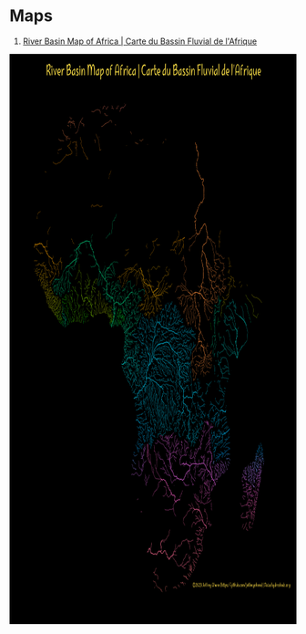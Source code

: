 # Maps

1. [River Basin Map of Africa | Carte du Bassin Fluvial de l'Afrique](Maps/scripts/river_maps/african_rivers/africa_script.R)
<img align="center" src="map_images/afr_rivers.png" alt="1" height="1000" width="1000" style="max-width: 100%;">


